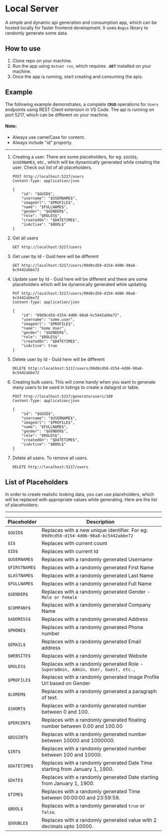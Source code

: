 # Local Server
A simple and dynamic api generation and consumption app, which can be hosted locally for faster frontend development. It uses `Bogus` library to randomly generate some data.

## How to use
1. Clone repo on your machine.
1. Run the app using `dotnet run`, which requires **`.NET`** installed on your machine.
1. Once the app is running, start creating and consuming the apis.

## Example
The following example demonstrates, a complete **`CRUD`** operations for `Users` endpoints using REST Client extension in VS Code. The api is running on port 5217, which can be different on your machine.

#### Note:
- Always use camelCase for content.
- Always include "id" property.

---

1. Creating a user. There are some placeholders, for eg: `$GUID$`, `$USERNAME$`, etc., which will be dynamically generated while creating the user. Check out list of all placeholders.
    ```
    POST http://localhost:5217/users
    Content-Type: application/json

    {
        "id": "$GUID$",
        "username": "$USERNAME$",    
        "imageUrl": "$PROFILE$",    
        "name": "$FULLNAME$",
        "gender": "$GENDER$",
        "role": "$ROLES$",
        "createdOn": "$DATETIME$",
        "isActive": "$BOOL$"
    }
    ```

1. Get all users
    ```
    GET http://localhost:5217/users    
    ```

1. Get user by Id - Guid here will be different
    ```
    GET http://localhost:5217/users/09d9cd58-d154-4d06-98a8-bc5442abbe72
    ```

1. Update user by Id - Guid here will be different and there are some placeholders which will be dynamically generated while updating.
    ```
    PUT http://localhost:5217/users/09d9cd58-d154-4d06-98a8-bc5442abbe72
    Content-Type: application/json

    {
        "id": "09d9cd58-d154-4d06-98a8-bc5442abbe72",
        "username": "some.user",    
        "imageUrl": "$PROFILE$",    
        "name": "Some User",
        "gender": "$GENDER$",
        "role": "$ROLES$",
        "createdOn": "$DATETIME$",
        "isActive": true
    }
    ```

1. Delete user by Id - Guid here will be different
    ```
    DELETE http://localhost:5217/users/09d9cd58-d154-4d06-98a8-bc5442abbe72
    ```

1. Creating bulk users. This will come handy when you want to generate many users to be used in listings to create a datagrid or table.
    ```
    POST http://localhost:5217/generate/users/100
    Content-Type: application/json

    {
        "id": "$GUID$",
        "username": "$USERNAME$",    
        "imageUrl": "$PROFILE$",    
        "name": "$FULLNAME$",
        "gender": "$GENDER$",
        "role": "$ROLES$",
        "createdOn": "$DATETIME$",
        "isActive": "$BOOL$"
    }
    ```

1. Delete all users. To remove all users.
    ```
    DELETE http://localhost:5217/users
    ```

## List of Placeholders

In order to create realistic looking data, you can use placeholders, which will be replaced with appropriate values while generating. Here are the list of placeholders:

-----------------------------------------------
| Placeholder           | Description          
|-----------------------|----------------------
| `$GUID$`              | Replaces with a new unique identifier. For eg: `09d9cd58-d154-4d06-98a8-bc5442abbe72`
| `$I$`                 | Replaces with current count
| `$ID$`                | Replaces with current Id
| `$USERNAME$`          | Replaces with a randomly generated Username
| `$FIRSTNAME$`         | Replaces with a randomly generated First Name
| `$LASTNAME$`          | Replaces with a randomly generated Last Name
| `$FULLNAME$`          | Replaces with a randomly generated Full Name
| `$GENDER$`            | Replaces with a randomly generated Gender - `Male or Female`
| `$COMPANY$`           | Replaces with a randomly generated Company Name
| `$ADDRESS$`           | Replaces with a randomly generated Address
| `$PHONE$`             | Replaces with a randomly generated Phone number
| `$EMAIL$`             | Replaces with a randomly generated Email address
| `$WEBSITE$`           | Replaces with a randomly generated Website
| `$ROLES$`             | Replaces with a randomly generated Role - `Superadmin, Admin, User, Guest, etc.,`
| `$PROFILE$`           | Replaces with a randomly generated Image Profile Url based on Gender
| `$LOREM$`             | Replaces with a randomly generated a paragraph of text.
| `$SHORT$`             | Replaces with a randomly generated number between 0 and 100.
| `$PERCENT$`           | Replaces with a randomly generated floating number between 0.00 and 100.00
| `$BIGINT$`            | Replaces with a randomly generated number between 10000 and 1000000.
| `$INT$`               | Replaces with a randomly generated number between 100 and 10000.
| `$DATETIME$`          | Replaces with a randomly generated Date Time starting from January 1, 1900.
| `$DATE$`              | Replaces with a randomly generated Date starting from January 1, 1900.
| `$TIME$`              | Replaces with a randomly generated Time between 00:00:00 and 23:59:59.
| `$BOOL$`              | Replaces with a randomly generated `true` or `false`.
| `$DOUBLE$`            | Replaces with a randomly generated value with 2 decimals upto 10000.
